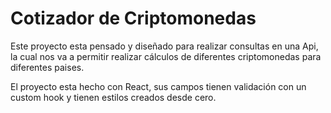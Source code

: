 # Cotizador de Criptomonedas

Este proyecto esta pensado y diseñado para realizar consultas en una Api, la cual nos va a permitir realizar cálculos de diferentes criptomonedas para diferentes paises. 

El proyecto esta hecho con React, sus campos tienen validación con un custom hook y tienen estilos creados desde cero.
